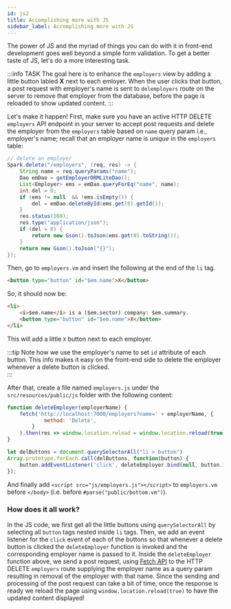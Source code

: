 ```yaml
---
id: js2
title: Accomplishing more with JS
sidebar_label: Accomplishing more with JS
---
```


The power of JS and the myriad of things you can do with it in front-end development goes well beyond a simple form validation. To get a better taste of JS, let's do a more interesting task. 

:::info TASK
The goal here is to enhance the `employers` view by adding a little button labled **X** next to each emloyer. When the user clicks that button, a post request with employer's name is sent to `delemployers` route on the server to remove that employer from the database, before the page is reloaded to show updated content.
:::

Let's make it happen! First, make sure you have an active HTTP DELETE `employers` API endpoint in your server to accept post requests and delete the employer from the `employers` table based on `name` query param i.e., employer's name; recall that an employer name is _unique_ in the `employers` table:

```java
// delete an employer
Spark.delete("/employers", (req, res) -> {
    String name = req.queryParams("name");
    Dao emDao = getEmployerORMLiteDao();
    List<Employer> ems = emDao.queryForEq("name", name);
    int del = 0;
    if (ems != null  && !ems.isEmpty()) {
        del = emDao.deleteById(ems.get(0).getId());
    }
    res.status(200);
    res.type("application/json");
    if (del > 0) {
        return new Gson().toJson(ems.get(0).toString());
    }
    return new Gson().toJson("{}");
});
```

Then, go to `employers.vm` and insert the following at the end of the `li` tag.

```html
<button type="button" id="$em.name">X</button>
```

So, it should now be:

```html
<li>
    <i>$em.name</i> is a ($em.sector) company: $em.summary.
    <button type="button" id="$em.name">X</button>
</li>
```

This will add a little `X` button next to each employer. 

:::tip
Note how we use the employer's name to set `id` attribute of each button. This info makes it easy on the front-end side to delete the employer whenever a delete button is clicked.    
:::


After that, create a file named `employers.js` under the `src/resources/public/js` folder with the following content:

```js
function deleteEmployer(employerName) {
    fetch('http://localhost:7000/employers?name=' + employerName, {
            method: 'Delete',
        }
    ).then(res => window.location.reload = window.location.reload(true));
}

let delButtons = document.querySelectorAll("li > button")
Array.prototype.forEach.call(delButtons, function(button) {
    button.addEventListener('click', deleteEmployer.bind(null, button.id));
});
```

And finally add `<script src="js/employers.js"></script>` to `employers.vm` before `</body>` (i.e. before `#parse("public/bottom.vm")`).

### How does it all work?

In the JS code, we first get all the little buttons using `querySelectorAll` by selecting all `button` tags nested inside `li` tags. Then, we add an event listener for the `click` event of each of the buttons so that whenever a delete button is clicked the `deleteEmployer` function is invoked and the corresponding employer name is passed to it. Inside the `deleteEmployer` function above, we send a post request, using [Fetch API](https://developer.mozilla.org/en-US/docs/Web/API/Fetch_API) to the HTTP DELETE `employers` route supplying the employer name as a query param resulting in removal of the employer with that name. Since the sending and processing of the post request can take a bit of time, once the response is ready we reload the page using `window.location.reload(true)` to have the updated content displayed!